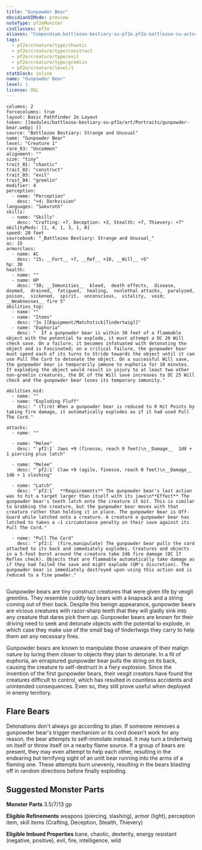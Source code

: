 ```yaml
---
title: "Gunpowder Bear"
obsidianUIMode: preview
noteType: pf2eMonster
cssClasses: pf2e
aliases: "Compendium.battlezoo-bestiary-su-pf2e.pf2e-battlezoo-su-actors.Actor.a4VZeVv8nYmtkNcV" 
tags:
  - pf2e/creature/type/chaotic
  - pf2e/creature/type/construct
  - pf2e/creature/type/evil
  - pf2e/creature/type/gremlin
  - pf2e/creature/level/1
statblock: inline
name: "Gunpowder Bear"
level: 1
license: OGL
---
```


```statblock
columns: 2
forcecolumns: true
layout: Basic Pathfinder 2e Layout
token: [[modules/battlezoo-bestiary-su-pf2e/art/Portraits/gunpowder-bear.webp| ]]
source: "Battlezoo Bestiary: Strange and Unusual"
name: "Gunpowder Bear"
level: "Creature 1"
rare_03: "Uncommon"
alignment: ""
size: "tiny"
trait_01: "chaotic"
trait_02: "construct"
trait_03: "evil"
trait_04: "gremlin"
modifier: 4
perception:
  - name: "Perception"
    desc: "+4; Darkvision"
languages: "Sakvroth"
skills:
  - name: "Skills"
    desc: "Crafting: +7, Deception: +3, Stealth: +7, Thievery: +7"
abilityMods: [1, 4, 1, 3, 1, 0]
speed: 20 feet
sourcebook: "_Battlezoo Bestiary: Strange and Unusual_"
ac: 15
armorclass:
  - name: AC
    desc: "15; __Fort__ +7, __Ref__ +10, __Will__ +5"
hp: 30
health:
  - name: ""
  - name: HP
    desc: "30; __Immunities__  bleed,  death effects,  disease,  doomed,  drained,  fatigued,  healing,  nonlethal attacks,  paralyzed,  poison,  sickened,  spirit,  unconscious,  vitality,  void; __Weaknesses__ fire 5"
abilities_top:
  - name: ""
  - name: "Items"
    desc: "3x [[Equipment/Matchstick|Tindertwig]]"
  - name: "Euphoria"
    desc: "  If a gunpowder bear is within 30 feet of a flammable object with the potential to explode, it must attempt a DC 20 Will check save. On a failure, it becomes infatuated with detonating the object and is Fascinated; on a critical failure, the gunpowder bear must spend each of its turns to Stride towards the object until it can use Pull The Cord to detonate the object. On a successful Will save, the gunpowder bear is temporarily immune to euphoria for 10 minutes. If exploding the object would result in injury to at least two other non-gremlin creatures, the DC of the Will save increases to DC 25 Will check and the gunpowder bear loses its temporary immunity."

abilities_mid:
  - name: ""
  - name: "Exploding Fluff"
    desc: " (fire) When a gunpowder bear is reduced to 0 Hit Points by taking fire damage, it automatically explodes as if it had used Pull The Cord."

attacks:
  - name: ""

  - name: "Melee"
    desc: "`pf2:1` Jaws +9 (finesse, reach 0 feet)\n__Damage__  1d8 + 1 piercing plus latch"

  - name: "Melee"
    desc: "`pf2:1` Claw +9 (agile, finesse, reach 0 feet)\n__Damage__  1d6 + 1 slashing"

  - name: "Latch"
    desc: "`pf2:1`  **Requirements** The gunpowder bear's last action was to hit a target larger than itself with its jaws\n**Effect** The gunpowder bear's teeth latch onto the creature it bit. This is similar to Grabbing the creature, but the gunpowder bear moves with that creature rather than holding it in place. The gunpowder bear is Off-Guard while latched onto a creature. A creature a gunpowder bear has latched to takes a –1 circumstance penalty on their save against its Pull The Cord."

  - name: "Pull The Cord"
    desc: "`pf2:1` (fire,manipulate) The gunpowder bear pulls the cord attached to its back and immediately explodes. Creatures and objects in a 5-foot burst around the creature take 2d6 fire damage (DC 17 Reflex check). Objects that are flammable automatically take damage as if they had failed the save and might explode (GM's discretion). The gunpowder bear is immediately destroyed upon using this action and is reduced to a fine powder."
 
```



Gunpowder bears are tiny construct creatures that were given life by vexgit gremlins. They resemble cuddly toy bears with a knapsack and a string coming out of their back. Despite this benign appearance, gunpowder bears are vicious creatures with razor-sharp teeth that they will gladly sink into any creature that dares pick them up. Gunpowder bears are known for their driving need to seek and detonate objects with the potential to explode, in which case they make use of the small bag of tindertwigs they carry to help them set any necessary fires.

Gunpowder bears are known to manipulate those unaware of their malign nature by luring them closer to objects they plan to detonate. In a fit of euphoria, an enraptured gunpowder bear pulls the string on its back, causing the creature to self-destruct in a fiery explosion. Since the invention of the first gunpowder bears, their vexgit creators have found the creatures difficult to control, which has resulted in countless accidents and unintended consequences. Even so, they still prove useful when deployed in enemy territory.

## Flare Bears

Detonations don't always go according to plan. If someone removes a gunpowder bear's trigger mechanism or its cord doesn't work for any reason, the bear attempts to self-immolate instead. It may turn a tindertwig on itself or throw itself on a nearby flame source. If a group of bears are present, they may even attempt to help each other, resulting in the endearing but terrifying sight of an unlit bear running into the arms of a flaming one. These attempts burn unevenly, resulting in the bears blasting off in random directions before finally exploding.

## Suggested Monster Parts

**Monster Parts** 3.5/7/13 gp

**Eligible Refinements** weapons (piercing, slashing), armor (light), perception item, skill items (Crafting, Deception, Stealth, Thievery)

**Eligible Imbued Properties** bane, chaotic, dexterity, energy resistant (negative, positive), evil, fire, intelligence, wild
